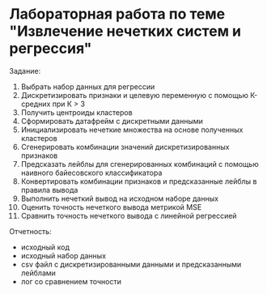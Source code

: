 # Лабораторная работа по теме "Извлечение нечетких систем и регрессия"

Задание:
1. Выбрать набор данных для регрессии
2. Дискретизировать признаки и целевую переменную с помощью К-средних при К > 3
3. Получить центроиды кластеров
4. Сформировать датафрейм с дискретными данными
5. Инициализировать нечеткие множества на основе полученных кластеров
6. Сгенерировать комбинации значений дискретизированных признаков
7. Предсказать лейблы для сгенерированных комбинаций с помощью наивного байесовского классификатора
8. Конвертировать комбинации признаков и предсказанные лейблы в правила вывода
9. Выполнить нечеткий вывод на исходном наборе данных
10. Оценить точность нечеткого вывода метрикой MSE
11. Сравнить точность нечеткого вывода с линейной регрессией

Отчетность:
- исходный код
- исходный набор данных
- csv файл с дискретизированными данными и предсказанными лейблами
- лог со сравнением точности
